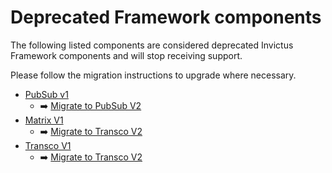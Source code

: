 # Deprecated Framework components
The following listed components are considered deprecated Invictus Framework components and will stop receiving support.

Please follow the migration instructions to upgrade where necessary.

* [PubSub v1](./pubsub.md)
  * ➡️ [Migrate to PubSub V2](../pubsubV2.md#migrating-pubsub-v1-to-v2)
* [Matrix V1](./matrix.md)
  * ➡️ [Migrate to Transco V2](../transcoV2.md#migrating-matrix-v1-to-transco-v2)
* [Transco V1](./transco.md)
  * ➡️ [Migrate to Transco V2](../transcoV2.md#migrating-transco-v1-to-v2)